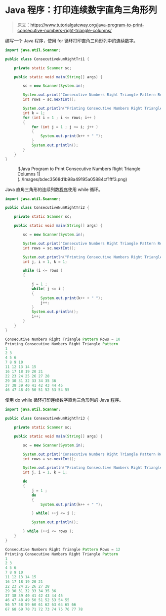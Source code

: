 # Java 程序：打印连续数字直角三角形列

> 原文：<https://www.tutorialgateway.org/java-program-to-print-consecutive-numbers-right-triangle-columns/>

编写一个 Java 程序，使用 for 循环打印直角三角形列中的连续数字。

```java
import java.util.Scanner;

public class ConsecutiveNumRightTri1 {

	private static Scanner sc;

	public static void main(String[] args) {

		sc = new Scanner(System.in);	

		System.out.print("Consecutive Numbers Right Triangle Pattern Rows = ");
		int rows = sc.nextInt();

		System.out.println("Printing Consecutive Numbers Right Triangle Pattern");
		int k = 1;
		for (int i = 1 ; i <= rows; i++ ) 
		{
			for (int j = 1 ; j <= i; j++ ) 	
			{
				System.out.print(k++ + " ");
			}
			System.out.println();
		}
	}
}
```

<figure class="wp-block-image size-large">![Java Program to Print Consecutive Numbers Right Triangle Columns 1](../Images/bdec3568d1b98a49195a05884cf1fff3.png)</figure>

Java 直角三角形的连续列数[程序](https://www.tutorialgateway.org/learn-java-programs/)使用 while 循环。

```java
import java.util.Scanner;

public class ConsecutiveNumRightTri2 {

	private static Scanner sc;

	public static void main(String[] args) {

		sc = new Scanner(System.in);	

		System.out.print("Consecutive Numbers Right Triangle Pattern Rows = ");
		int rows = sc.nextInt();

		System.out.println("Printing Consecutive Numbers Right Triangle Pattern");
		int j, i = 1, k = 1;

		while (i <= rows ) 
		{

			j = 1 ;
			while( j <= i ) 	
			{
				System.out.print(k++ + " ");
				j++;
			}
			System.out.println();
			i++;
		}
	}
}
```

```java
Consecutive Numbers Right Triangle Pattern Rows = 10
Printing Consecutive Numbers Right Triangle Pattern
1 
2 3 
4 5 6 
7 8 9 10 
11 12 13 14 15 
16 17 18 19 20 21 
22 23 24 25 26 27 28 
29 30 31 32 33 34 35 36 
37 38 39 40 41 42 43 44 45 
46 47 48 49 50 51 52 53 54 55 
```

使用 do while 循环打印连续数字直角三角形列的 Java 程序。

```java
import java.util.Scanner;

public class ConsecutiveNumRightTri3 {

	private static Scanner sc;

	public static void main(String[] args) {

		sc = new Scanner(System.in);	

		System.out.print("Consecutive Numbers Right Triangle Pattern Rows = ");
		int rows = sc.nextInt();

		System.out.println("Printing Consecutive Numbers Right Triangle Pattern");
		int j, i = 1, k = 1;

		do
		{		
			j = 1 ;
			do	
			{
				System.out.print(k++ + " ");

			} while( ++j <= i );

			System.out.println();

		} while (++i <= rows );
	}
}
```

```java
Consecutive Numbers Right Triangle Pattern Rows = 12
Printing Consecutive Numbers Right Triangle Pattern
1 
2 3 
4 5 6 
7 8 9 10 
11 12 13 14 15 
16 17 18 19 20 21 
22 23 24 25 26 27 28 
29 30 31 32 33 34 35 36 
37 38 39 40 41 42 43 44 45 
46 47 48 49 50 51 52 53 54 55 
56 57 58 59 60 61 62 63 64 65 66 
67 68 69 70 71 72 73 74 75 76 77 78 
```